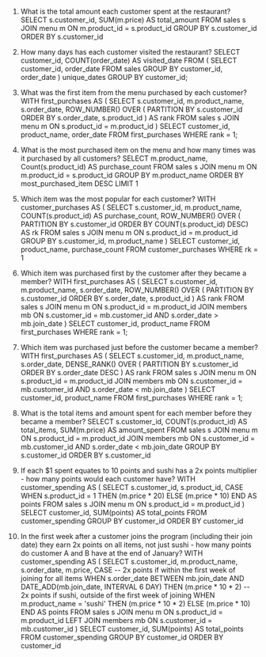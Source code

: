 1. What is the total amount each customer spent at the restaurant?
  SELECT s.customer_id,
  	SUM(m.price) AS total_amount
  FROM sales s
  JOIN menu m ON m.product_id = s.product_id
  GROUP BY s.customer_id
  ORDER BY s.customer_id

2. How many days has each customer visited the restaurant?
  SELECT customer_id, COUNT(order_date) AS visited_date
  FROM (
  	SELECT customer_id, order_date
      FROM sales
      GROUP BY customer_id, order_date
  ) unique_dates
  GROUP BY customer_id;

3. What was the first item from the menu purchased by each customer?
  WITH first_purchases AS (
      SELECT 
        s.customer_id,
        m.product_name,
        s.order_date,
        ROW_NUMBER() OVER (
          PARTITION BY s.customer_id 
          ORDER BY s.order_date, s.product_id
        ) AS rank
      FROM sales s
      JOIN menu m ON s.product_id = m.product_id
  )
  SELECT customer_id, product_name, order_date
  FROM first_purchases
  WHERE rank = 1;

4. What is the most purchased item on the menu and how many times was it purchased by all customers?
  SELECT m.product_name,
  	Count(s.product_id) AS purchase_count
  FROM sales s
  JOIN menu m ON m.product_id = s.product_id
  GROUP BY m.product_name
  ORDER BY most_purchased_item DESC
  LIMIT 1

5. Which item was the most popular for each customer?
  WITH customer_purchases AS (
      SELECT 
          s.customer_id, 
    		m.product_name,
    		COUNT(s.product_id) AS purchase_count,
    		ROW_NUMBER() OVER (
            PARTITION BY s.customer_id
            ORDER BY COUNT(s.product_id) DESC) AS rk
      FROM sales s
      JOIN menu m ON s.product_id = m.product_id
      GROUP BY s.customer_id, m.product_name
  )
  SELECT customer_id, product_name, purchase_count
  FROM customer_purchases
  WHERE rk = 1

6. Which item was purchased first by the customer after they became a member?
  WITH first_purchases AS (
      SELECT 
        s.customer_id,
        m.product_name,
        s.order_date,
        ROW_NUMBER() OVER (
          PARTITION BY s.customer_id 
          ORDER BY s.order_date, s.product_id
        ) AS rank
      FROM sales s
      JOIN menu m ON s.product_id = m.product_id
    	JOIN members mb ON s.customer_id = mb.customer_id
  					AND s.order_date > mb.join_date
  )
  SELECT customer_id, product_name
  FROM first_purchases
  WHERE rank = 1;

7. Which item was purchased just before the customer became a member?
  WITH first_purchases AS (
      SELECT 
        s.customer_id,
        m.product_name,
        s.order_date,
        DENSE_RANK() OVER (
          PARTITION BY s.customer_id 
          ORDER BY s.order_date DESC
        ) AS rank
      FROM sales s
      JOIN menu m ON s.product_id = m.product_id
    	JOIN members mb ON s.customer_id = mb.customer_id
  					AND s.order_date < mb.join_date
  )
  SELECT customer_id, product_name
  FROM first_purchases
  WHERE rank = 1;

8. What is the total items and amount spent for each member before they became a member?
  SELECT 
  	s.customer_id,
      COUNT(s.product_id) AS total_items,
      SUM(m.price) AS amount_spent
  FROM sales s
  JOIN menu m ON s.product_id = m.product_id
  JOIN members mb ON s.customer_id = mb.customer_id
    				AND s.order_date < mb.join_date
  GROUP BY s.customer_id
  ORDER BY s.customer_id

9.  If each $1 spent equates to 10 points and sushi has a 2x points multiplier - how many points would each customer have?
  WITH customer_spending AS (
    SELECT 
      s.customer_id,
      s.product_id,
      CASE
        WHEN s.product_id = 1 THEN (m.price * 20)
        ELSE (m.price * 10)
      END AS points
    FROM sales s
    JOIN menu m ON s.product_id = m.product_id
  )
  SELECT customer_id,
  	   SUM(points) AS total_points
  FROM customer_spending
  GROUP BY customer_id
  ORDER BY customer_id


10. In the first week after a customer joins the program (including their join date) they earn 2x points on all items, not just sushi - how many points do customer A and B have at the end of January?
  WITH customer_spending AS (
    SELECT 
        s.customer_id,
        m.product_name,
        s.order_date,
        m.price,
        CASE 
        -- 2x points if within the first week of joining for all items
        WHEN s.order_date BETWEEN mb.join_date 
                          AND DATE_ADD(mb.join_date, INTERVAL 6 DAY) 
                          THEN (m.price * 10 * 2)
        -- 2x points if sushi, outside of the first week of joining
        WHEN m.product_name = 'sushi' THEN (m.price * 10 * 2)
        ELSE (m.price * 10)
        END AS points
    FROM sales s
    JOIN menu m ON s.product_id = m.product_id
    LEFT JOIN members mb ON s.customer_id = mb.customer_id
  )
  SELECT customer_id,
  	   SUM(points) AS total_points
  FROM customer_spending
  GROUP BY customer_id
  ORDER BY customer_id
